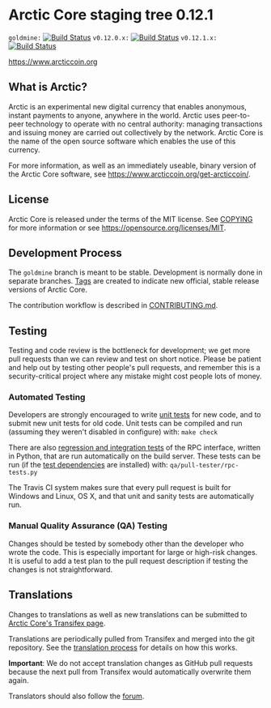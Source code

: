Arctic Core staging tree 0.12.1
===============================

`goldmine:` [![Build Status](https://travis-ci.org/ArcticCore/arcticcoin.svg?branch=goldmine)](https://travis-ci.org/ArcticCore/arcticcoin) `v0.12.0.x:` [![Build Status](https://travis-ci.org/ArcticCore/arcticcoin.svg?branch=v0.12.0.x)](https://travis-ci.org/ArcticCore/arcticcoin/branches) `v0.12.1.x:` [![Build Status](https://travis-ci.org/ArcticCore/arcticcoin.svg?branch=v0.12.1.x)](https://travis-ci.org/ArcticCore/arcticcoin/branches)

https://www.arcticcoin.org


What is Arctic?
----------------

Arctic is an experimental new digital currency that enables anonymous, instant
payments to anyone, anywhere in the world. Arctic uses peer-to-peer technology
to operate with no central authority: managing transactions and issuing money
are carried out collectively by the network. Arctic Core is the name of the open
source software which enables the use of this currency.

For more information, as well as an immediately useable, binary version of
the Arctic Core software, see https://www.arcticcoin.org/get-arcticcoin/.


License
-------

Arctic Core is released under the terms of the MIT license. See [COPYING](COPYING) for more
information or see https://opensource.org/licenses/MIT.

Development Process
-------------------

The `goldmine` branch is meant to be stable. Development is normally done in separate branches.
[Tags](https://github.com/ArcticCore/arcticcoin/tags) are created to indicate new official,
stable release versions of Arctic Core.

The contribution workflow is described in [CONTRIBUTING.md](CONTRIBUTING.md).

Testing
-------

Testing and code review is the bottleneck for development; we get more pull
requests than we can review and test on short notice. Please be patient and help out by testing
other people's pull requests, and remember this is a security-critical project where any mistake might cost people
lots of money.

### Automated Testing

Developers are strongly encouraged to write [unit tests](/doc/unit-tests.md) for new code, and to
submit new unit tests for old code. Unit tests can be compiled and run
(assuming they weren't disabled in configure) with: `make check`

There are also [regression and integration tests](/qa) of the RPC interface, written
in Python, that are run automatically on the build server.
These tests can be run (if the [test dependencies](/qa) are installed) with: `qa/pull-tester/rpc-tests.py`

The Travis CI system makes sure that every pull request is built for Windows
and Linux, OS X, and that unit and sanity tests are automatically run.

### Manual Quality Assurance (QA) Testing

Changes should be tested by somebody other than the developer who wrote the
code. This is especially important for large or high-risk changes. It is useful
to add a test plan to the pull request description if testing the changes is
not straightforward.

Translations
------------

Changes to translations as well as new translations can be submitted to
[Arctic Core's Transifex page](https://www.transifex.com/projects/p/arcticcoin/).

Translations are periodically pulled from Transifex and merged into the git repository. See the
[translation process](doc/translation_process.md) for details on how this works.

**Important**: We do not accept translation changes as GitHub pull requests because the next
pull from Transifex would automatically overwrite them again.

Translators should also follow the [forum](https://www.arcticcoin.org/forum/topic/arcticcoin-worldwide-collaboration.88/).

